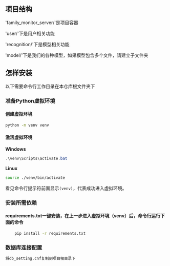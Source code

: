 ## 项目结构
'family_monitor_server/'是项目容器

'user/'下是用户相关功能

'recognition/'下是模型相关功能

'model/'下是我们的各种模型，如果模型包含多个文件，请建立子文件夹

## 怎样安装
以下需要命令行工作目录在本仓库根文件夹下
### 准备Python虚拟环境
#### 创建虚拟环境
```bash
python -m venv venv
```
#### 激活虚拟环境
**Windows**
```powershell
.\venv\Scripts\activate.bat
```

**Linux**
```bash
source ./venv/bin/activate
```
看见命令行提示符前面显示`(venv)`，代表成功进入虚拟环境。

### 安装所需依赖

#### requirements.txt一键安装，在上一步进入虚拟环境（venv）后，命令行运行下面的命令
```bash
    pip install -r requirements.txt
```

[//]: # (#### 安装Django)
[//]: # (```bash)

[//]: # (pip install Django)

[//]: # (```)

[//]: # (#### 安装Django Rest Framework)

[//]: # (```bash)

[//]: # (pip install djangorestframework)

[//]: # (```)

[//]: # (#### 安装pymysql)

[//]: # (```bash)

[//]: # (pip install pymysql)

[//]: # (```)

[//]: # (#### 安装requests)

[//]: # (```bash)

[//]: # (pip install requests)

[//]: # (```)

[//]: # (#### 安装Django Cors headers)

[//]: # (```bash)

[//]: # (pip install django-cors-headers)

[//]: # (```)

[//]: # (#### 安装numpy)

[//]: # (```bash)

[//]: # (pip install numpy)

[//]: # (```)

[//]: # (#### 安装Opencv)

[//]: # (```bash)

[//]: # (pip install opencv-python)

[//]: # (```)

[//]: # (#### 安装 channels 和 daphne)

[//]: # (```bash)

[//]: # (pip install channels daphne)

[//]: # (```)

[//]: # (#### 安装websockets)

[//]: # (```bash)

[//]: # (pip install websockets)

[//]: # (```)


### 数据库连接配置
```bash
将db_setting.cnf复制到项目根目录下
```